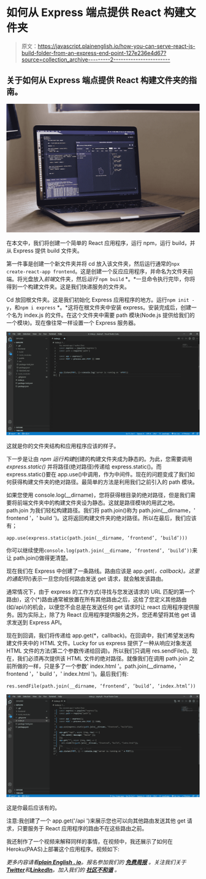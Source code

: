 # 如何从 Express 端点提供 React 构建文件夹

> 原文：<https://javascript.plainenglish.io/how-you-can-serve-react-js-build-folder-from-an-express-end-point-127e236e4d67?source=collection_archive---------2----------------------->

## 关于如何从 Express 端点提供 React 构建文件夹的指南。

![](img/e8586da1c3bd04c16a2e9dccaeb3a069.png)

在本文中，我们将创建一个简单的 React 应用程序，运行 npm，运行 build，并从 Express 提供 build 文件夹。

第一件事是创建一个新文件夹并将 cd 放入该文件夹，然后运行通常的`npx create-react-app frontend`。这是创建一个反应应用程序，并命名为文件夹前端。将光盘放入*前端*文件夹，然后*运行* `npm build` *。*一旦命令执行完毕，你将得到一个构建文件夹。这是我们快递服务的文件夹。

Cd 放回根文件夹。这是我们初始化 Express 应用程序的地方。运行`npm init -y`，和`npm i express` *。*这将在根文件夹中安装 express。安装完成后，创建一个名为 index.js 的文件。在这个文件夹中需要 path 模块(Node.js 提供给我们的一个模块)。现在像往常一样设置一个 Express 服务器。

![](img/c30c0ae8180e9a22d9f4e7b593c4470a.png)

这就是你的文件夹结构和应用程序应该的样子。

下一步是让由 *npm 运行构建*创建的构建文件夹成为静态的。为此，您需要调用 *express.static()* 并将路径(绝对路径)传递给 express.static()。而 express.static()要在 app.use()中调用，作为中间件。现在的问题变成了我们如何获得构建文件夹的绝对路径。最简单的方法是利用我们之前引入的 path 模块。

如果您使用 console.log(__dirname)，您将获得根目录的绝对路径，但是我们需要将前端文件夹中的构建文件夹设为静态。这就是路径模块的用武之地。path.join 为我们轻松构建路径。我们将 path.join()称为 path.join(__dirname，' frontend '，' build ')。这将返回构建文件夹的绝对路径。所以在最后，我们应该有；

```
app.use(express.static(path.join(__dirname, ‘frontend’, ‘build’)))
```

你可以继续使用`console.log(path.join(__dirname, ‘frontend’, ‘build’))`来让 path.join()做得更清楚。

现在我们在 Express 中创建了一条路线。路由应该是 app.get(*，callback)。这里的通配符(*)表示一旦您向任何路由发送 get 请求，就会触发该路由。

通常情况下，由于 express 的工作方式(寻找与您发送请求的 URL 匹配的第一个路由)，这个(*)路由通常被放置在所有其他路由之后，这给了您定义其他路由(如/api/)的机会，以便您不会总是在发送任何 get 请求时让 react 应用程序提供服务。因为实际上，除了为 React 应用程序提供服务之外，您还希望将其他 get 请求发送到 Express API。

现在到回调，我们将传递给 app.get(*，callback)。在回调中，我们希望发送构建文件夹中的 HTML 文件。Lucky for us express 提供了一种从响应对象发送 HTML 文件的方法(第二个参数传递给回调)。所以我们只调用 res.sendFile()。现在，我们必须再次提供该 HTML 文件的绝对路径。就像我们在调用 path.join 之前所做的一样，只是多了一个参数' index.html '。path.join(__dirname，' frontend '，' build '，' index.html ')。最后我们有:

```
res.sendFile(path.join(__dirname, ‘frontend’, ‘build’, ‘index.html’))
```

![](img/278e14edbf023e6118fe97ddd8347c17.png)

这是你最后应该有的。

注意:我创建了一个 app.get('/api ')来展示您也可以向其他路由发送其他 get 请求，只要服务于 React 应用程序的路由不在这些路由之前。

我还制作了一个视频来解释同样的事情，在视频中，我还展示了如何在 Heroku(PAAS)上部署这个应用程序。视频如下:

*更多内容请看*[***plain English . io***](https://plainenglish.io/)*。报名参加我们的* [***免费周报***](http://newsletter.plainenglish.io/) *。关注我们关于*[***Twitter***](https://twitter.com/inPlainEngHQ)*和*[***LinkedIn***](https://www.linkedin.com/company/inplainenglish/)*。加入我们的* [***社区不和谐***](https://discord.gg/GtDtUAvyhW) *。*